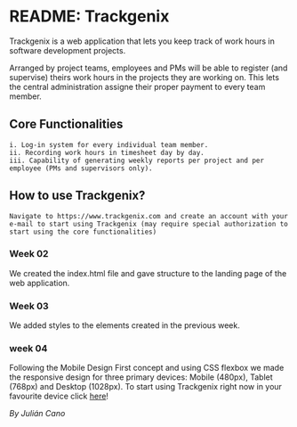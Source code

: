 # README: Trackgenix
Trackgenix is a web application that lets you keep track of work hours in software development projects.

Arranged by project teams, employees and PMs will be able to register (and supervise) theirs work hours in the projects they are working on. This lets the central administration assigne their proper payment to every team member.
## Core Functionalities
```
i. Log-in system for every individual team member.
ii. Recording work hours in timesheet day by day.
iii. Capability of generating weekly reports per project and per employee (PMs and supervisors only).
```
## How to use Trackgenix?
```
Navigate to https://www.trackgenix.com and create an account with your e-mail to start using Trackgenix (may require special authorization to start using the core functionalities)
```
### Week 02
We created the index.html file and gave structure to the landing page of the web application.
### Week 03
We added styles to the elements created in the previous week.
### week 04
Following the Mobile Design First concept and using CSS flexbox we made the responsive design for three primary devices: Mobile (480px), Tablet (768px) and Desktop (1028px).
To start using Trackgenix right now in your favourite device click [here](https://julian-cano.github.io/BaSP-M2022-Etapa-1/semana-04/)!

_By Julián Cano_